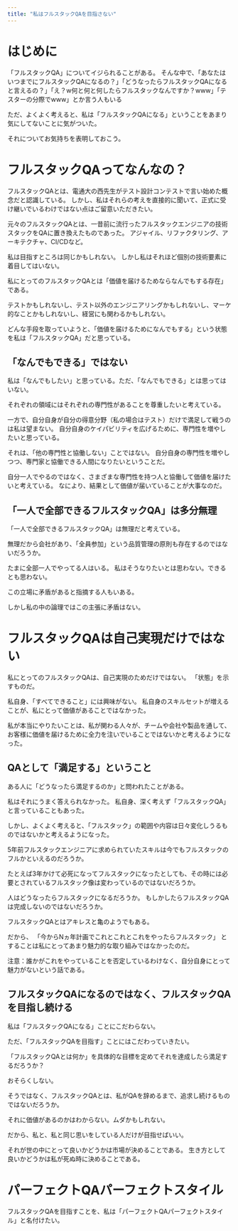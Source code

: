 ```yaml
---
title: "私はフルスタックQAを目指さない"
---
```


# はじめに

「フルスタックQA」についてイジられることがある。
そんな中で、「あなたはいつまでにフルスタックQAになるの？」「どうなったらフルスタックQAになると言えるの？」「え？w何と何と何したらフルスタックなんですか？www」「テスターの分際でwww」とか言う人もいる

ただ、よくよく考えると、私は「フルスタックQAになる」ということをあまり気にしてないことに気がついた。

それについてお気持ちを表明しておこう。

# フルスタックQAってなんなの？

フルスタックQAとは、電通大の西先生がテスト設計コンテストで言い始めた概念だと認識している。
しかし、私はそれらの考えを直接的に聞いて、正式に受け継いでいるわけではない点はご留意いただきたい。

元々のフルスタックQAとは、一昔前に流行ったフルスタックエンジニアの技術スタックをQAに置き換えたものであった。
アジャイル、リファクタリング、アーキテクチャ、CI/CDなど。

私は目指すところは同じかもしれない。
しかし私はそれほど個別の技術要素に着目してはいない。

私にとってのフルスタックQAとは「価値を届けるためならなんでもする存在」である。

テストかもしれないし、テスト以外のエンジニアリングかもしれないし、マーケ的なことかもしれないし、経営にも関わるかもしれない。

どんな手段を取っていようと、「価値を届けるためになんでもする」という状態を私は「フルスタックQA」だと思っている。

## 「なんでもできる」ではない

私は「なんでもしたい」と思っている。ただ、「なんでもできる」とは思ってはいない。

それぞれの領域にはそれぞれの専門性があることを尊重したいと考えている。

一方で、自分自身が自分の得意分野（私の場合はテスト）だけで満足して戦うのは私は望まない。
自分自身のケイパビリティを広げるために、専門性を増やしたいと思っている。

それは、「他の専門性と協働しない」ことではない。
自分自身の専門性を増やしつつ、専門家と協働できる人間になりたいということだ。

自分一人でやるのではなく、さまざまな専門性を持つ人と協働して価値を届けたいと考えている。
なにより、結果として価値が届いていることが大事なのだ。

## 「一人で全部できるフルスタックQA」は多分無理

「一人で全部できるフルスタックQA」は無理だと考えている。

無理だから会社があり、「全員参加」という品質管理の原則も存在するのではないだろうか。

たまに全部一人でやってる人はいる。
私はそうなりたいとは思わない。できるとも思わない。

この立場に矛盾があると指摘する人もいある。

しかし私の中の論理ではこの主張に矛盾はない。

# フルスタックQAは自己実現だけではない

私にとってのフルスタックQAは、自己実現のためだけではない。
「状態」を示すものだ。

私自身、「すべてできること」には興味がない。
私自身のスキルセットが増えることが、私にとって価値があることではなかった。

私が本当にやりたいことは、私が関わる人々が、チームや会社や製品を通して、お客様に価値を届けるために全力を注いでいることではないかと考えるようになった。

## QAとして「満足する」ということ

ある人に「どうなったら満足するのか」と問われたことがある。

私はそれにうまく答えられなかった。
私自身、深く考えず「フルスタックQA」と言っていることもあった。

しかし、よくよく考えると、「フルスタック」の範囲や内容は日々変化しうるものではないかと考えるようになった。

5年前フルスタックエンジニアに求められていたスキルは今でもフルスタックのフルかといえるのだろうか。

たとえば3年かけて必死になってフルスタックになったとしても、その時には必要とされているフルスタック像は変わっているのではないだろうか。

人はどうなったらフルスタックになるだろうか。
もしかしたらフルスタックQAは完成しないのではないだろうか。

フルスタックQAとはアキレスと亀のようでもある。

だから、
「今からNヵ年計画でこれとこれとこれをやったらフルスタック」
とすることは私にとってあまり魅力的な取り組みではなかったのだ。

注意：誰かがこれをやっていることを否定しているわけなく、自分自身にとって魅力がないという話である。

## フルスタックQAになるのではなく、フルスタックQAを目指し続ける

私は「フルスタックQAになる」ことにこだわらない。

ただ、「フルスタックQAを目指す」ことにはこだわっていきたい。

「フルスタックQAとは何か」を具体的な目標を定めてそれを達成したら満足するだろうか？

おそらくしない。

そうではなく、フルスタックQAとは、私がQAを辞めるまで、追求し続けるものではないだろうか。

それに価値があるのかはわからない。ムダかもしれない。

だから、私と、私と同じ思いをしている人だけが目指せばいい。

それが世の中にとって良いかどうかは市場が決めることである。
生き方として良いかどうかは私が死ぬ時に決めることである。

# パーフェクトQAパーフェクトスタイル

フルスタックQAを目指すことを、私は「パーフェクトQAパーフェクトスタイル」と名付けたい。